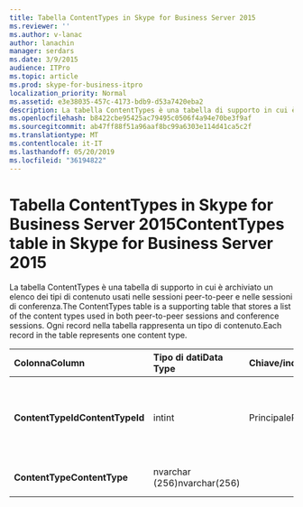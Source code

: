 ```yaml
---
title: Tabella ContentTypes in Skype for Business Server 2015
ms.reviewer: ''
ms.author: v-lanac
author: lanachin
manager: serdars
ms.date: 3/9/2015
audience: ITPro
ms.topic: article
ms.prod: skype-for-business-itpro
localization_priority: Normal
ms.assetid: e3e38035-457c-4173-bdb9-d53a7420eba2
description: La tabella ContentTypes è una tabella di supporto in cui è archiviato un elenco dei tipi di contenuto usati nelle sessioni peer-to-peer e nelle sessioni di conferenza. Ogni record nella tabella rappresenta un tipo di contenuto.
ms.openlocfilehash: b8422cbe95425ac79495c0506f4a94e70be3f9af
ms.sourcegitcommit: ab47ff88f51a96aaf8bc99a6303e114d41ca5c2f
ms.translationtype: MT
ms.contentlocale: it-IT
ms.lasthandoff: 05/20/2019
ms.locfileid: "36194822"
---
```

# <a name="contenttypes-table-in-skype-for-business-server-2015"></a><span data-ttu-id="61f2e-104">Tabella ContentTypes in Skype for Business Server 2015</span><span class="sxs-lookup"><span data-stu-id="61f2e-104">ContentTypes table in Skype for Business Server 2015</span></span>
 
<span data-ttu-id="61f2e-105">La tabella ContentTypes è una tabella di supporto in cui è archiviato un elenco dei tipi di contenuto usati nelle sessioni peer-to-peer e nelle sessioni di conferenza.</span><span class="sxs-lookup"><span data-stu-id="61f2e-105">The ContentTypes table is a supporting table that stores a list of the content types used in both peer-to-peer sessions and conference sessions.</span></span> <span data-ttu-id="61f2e-106">Ogni record nella tabella rappresenta un tipo di contenuto.</span><span class="sxs-lookup"><span data-stu-id="61f2e-106">Each record in the table represents one content type.</span></span>
  
|<span data-ttu-id="61f2e-107">**Colonna**</span><span class="sxs-lookup"><span data-stu-id="61f2e-107">**Column**</span></span>|<span data-ttu-id="61f2e-108">**Tipo di dati**</span><span class="sxs-lookup"><span data-stu-id="61f2e-108">**Data Type**</span></span>|<span data-ttu-id="61f2e-109">**Chiave/indice**</span><span class="sxs-lookup"><span data-stu-id="61f2e-109">**Key/Index**</span></span>|<span data-ttu-id="61f2e-110">**Dettagli**</span><span class="sxs-lookup"><span data-stu-id="61f2e-110">**Details**</span></span>|
|:-----|:-----|:-----|:-----|
|<span data-ttu-id="61f2e-111">**ContentTypeId**</span><span class="sxs-lookup"><span data-stu-id="61f2e-111">**ContentTypeId**</span></span> <br/> |<span data-ttu-id="61f2e-112">int</span><span class="sxs-lookup"><span data-stu-id="61f2e-112">int</span></span>  <br/> |<span data-ttu-id="61f2e-113">Principale</span><span class="sxs-lookup"><span data-stu-id="61f2e-113">Primary</span></span>  <br/> |<span data-ttu-id="61f2e-114">Numero univoco che identifica il tipo di contenuto.</span><span class="sxs-lookup"><span data-stu-id="61f2e-114">Unique number identifying the content type.</span></span>  <br/> |
|<span data-ttu-id="61f2e-115">**ContentType**</span><span class="sxs-lookup"><span data-stu-id="61f2e-115">**ContentType**</span></span> <br/> |<span data-ttu-id="61f2e-116">nvarchar (256)</span><span class="sxs-lookup"><span data-stu-id="61f2e-116">nvarchar(256)</span></span>  <br/> ||<span data-ttu-id="61f2e-117">Nome tipo di contenuto.</span><span class="sxs-lookup"><span data-stu-id="61f2e-117">Content type name.</span></span>  <br/> |
   

